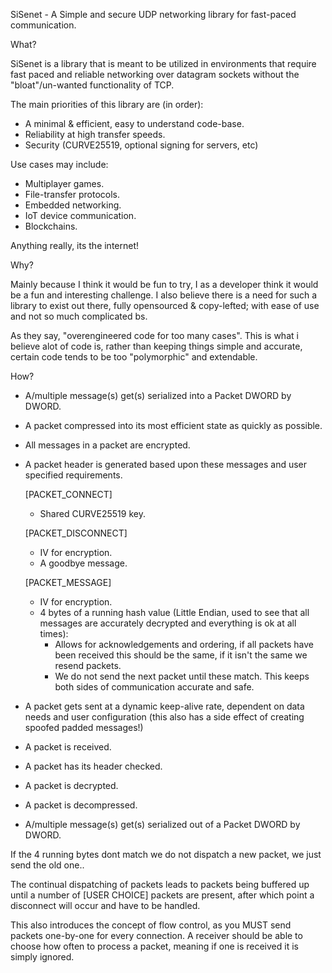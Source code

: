 SiSenet - A Simple and secure UDP networking library for fast-paced communication.  

What?

SiSenet is a library that is meant to be utilized in environments that require fast paced and reliable networking over datagram sockets without the "bloat"/un-wanted functionality of TCP.

The main priorities of this library are (in order):
- A minimal & efficient, easy to understand code-base.
- Reliability at high transfer speeds.
- Security (CURVE25519, optional signing for servers, etc)

Use cases may include:

- Multiplayer games.
- File-transfer protocols.
- Embedded networking.
- IoT device communication.
- Blockchains.

Anything really, its the internet!

Why?

Mainly because I think it would be fun to try, I as a developer think it would be a fun and interesting challenge.
I also believe there is a need for such a library to exist out there, fully opensourced & copy-lefted;
with ease of use and not so much complicated bs. 

As they say, "overengineered code for too many cases".
This is what i believe alot of code is, rather than keeping things simple and accurate, certain code tends to be too "polymorphic" and extendable.

How?

- A/multiple message(s) get(s) serialized into a Packet DWORD by DWORD.
- A packet compressed into its most efficient state as quickly as possible.
- All messages in a packet are encrypted.
- A packet header is generated based upon these messages and user specified requirements.
	
	[PACKET_CONNECT]
	- Shared CURVE25519 key.

	[PACKET_DISCONNECT]
	- IV for encryption.
	- A goodbye message.

	[PACKET_MESSAGE]
	- IV for encryption.
	- 4 bytes of a running hash value (Little Endian, used to see that all messages are accurately decrypted and everything is ok at all times):
		* Allows for acknowledgements and ordering, if all packets have been received this should be the same, if it isn't the same we resend packets.
		* We do not send the next packet until these match. This keeps both sides of communication accurate and safe.

- A packet gets sent at a dynamic keep-alive rate, dependent on data needs and user configuration (this also has a side effect of creating spoofed padded messages!)
- A packet is received.
- A packet has its header checked.
- A packet is decrypted.
- A packet is decompressed.
- A/multiple message(s) get(s) serialized out of a Packet DWORD by DWORD.

If the 4 running bytes dont match we do not dispatch a new packet, we just send the old one..

The continual dispatching of packets leads to packets being buffered up until a number of [USER CHOICE] packets are present,
after which point a disconnect will occur and have to be handled.

This also introduces the concept of flow control, as you MUST send packets one-by-one for every connection.
A receiver should be able to choose how often to process a packet, meaning if one is received it is simply ignored.
